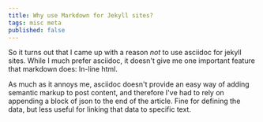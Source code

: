 ```yaml
---
title: Why use Markdown for Jekyll sites?
tags: misc meta
published: false
---
```


So it turns out that I came up with a reason _not_ to use asciidoc for jekyll sites. While I much prefer asciidoc, it doesn't give me one important feature that markdown does: In-line html.

As much as it annoys me, asciidoc doesn't provide an easy way of adding semantic markup to post content, and therefore I've had to rely on appending a block of json to the end of the article. Fine for defining the data, but less useful for linking that data to specific text.
